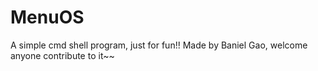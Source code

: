 # MenuOS
A simple cmd shell program, just for fun!!
Made by Baniel Gao, welcome anyone contribute to it~~
